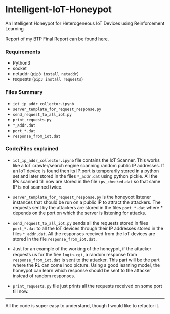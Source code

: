 # Intelligent-IoT-Honeypot

An Intelligent Honeypot for Heterogeneous IoT Devices using Reinforcement Learning

Report of my BTP Final Report can be found [here](https://www.dropbox.com/s/f9hqo3zd8lptqhr/BTP_Final_Report.pdf?dl=0).

### Requirements

* Python3
* socket
* netaddr (`pip3 install netaddr`)
* requests (`pip3 install requests`)

### Files Summary

* `iot_ip_addr_collector.ipynb`
* `server_template_for_request_response.py`
* `send_request_to_all_iot.py`
* `print_requests.py`
* `*_addr.dat`
* `port_*.dat`
* `response_from_iot.dat`

### Code/Files explained

* `iot_ip_addr_collector.ipynb` file contains the IoT Scanner. This works like a IoT crawler/search engine scanning random public IP addresses. If an IoT device is found then its IP:port is temporarily stored in a python set and later stored in the files `*_addr.dat` using python pickle. All the IPs scanned till now are stored in the file `ips_checked.dat` so that same IP is not scanned twice.

* `server_template_for_request_response.py` is the honeyoot listener instances
  that should be run on a public IP to attract the attackers. The requests sent
by the attackers are stored in the files `port_*.dat` where * depends on the
port on which the server is listening for attacks.

* `send_request_to_all_iot.py` sends all the requests stored in files
  `port_*.dat` to all the IoT devices through their IP addresses stored in the
files `*_addr.dat`. All the responses received from the IoT devices are stored
in the file `response_from_iot.dat`.

* Just for an example of the working of the honeypot, if the attacker requests
  us for the fiee `login.cgi`, a random response from `response_from_iot.dat`
is sent to the attacker. This part will be the part where the RL can come inoo
picture. Using a good learning model, the honeypot can learn which response
should be sent to the attacker instead of random responses.

* `print_requests.py` file just prints all the requests received on some port
  till now.

---

All the code is super easy to understand, though I would like to refactor it.
